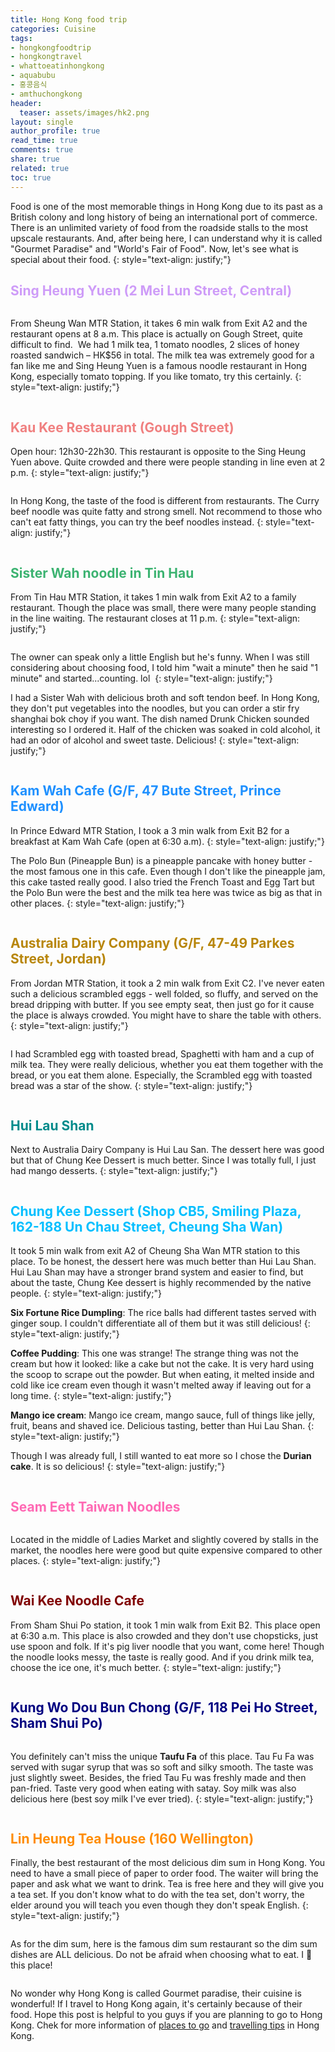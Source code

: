 ```yaml
---
title: Hong Kong food trip
categories: Cuisine
tags:
- hongkongfoodtrip
- hongkongtravel
- whattoeatinhongkong
- aquabubu
- 홍콩음식
- amthuchongkong
header:
  teaser: assets/images/hk2.png
layout: single
author_profile: true
read_time: true
comments: true
share: true
related: true
toc: true
---
```


Food is one of the most memorable things in Hong Kong due to its past as a British colony and long history of being an international port of commerce. There is an unlimited variety of food from the roadside stalls to the most upscale restaurants. And, after being here, I can understand why it is called "Gourmet Paradise" and "World's Fair of Food". Now, let's see what is special about their food.
{: style="text-align: justify;"}

## <font color="#CE9CF8"> Sing Heung Yuen (2 Mei Lun Street, Central) </font>

<figure style="width: 450px" class="align-center">
  <img src="{{ site.url }}{{ site.baseurl }}/assets/images/hkfood-1.png" alt="">
  <figcaption></figcaption>
</figure>

From Sheung Wan MTR Station, it takes 6 min walk from Exit A2 and the restaurant opens at 8 a.m. This place is actually on Gough Street, quite difficult to find.  We had 1 milk tea, 1 tomato noodles, 2 slices of honey roasted sandwich – HK$56 in total. The milk tea was extremely good for a fan like me and Sing Heung Yuen is a famous noodle restaurant in Hong Kong, especially tomato topping. If you like tomato, try this certainly.
{: style="text-align: justify;"}

<figure style="width: 600px" class="align-center">
  <img src="{{ site.url }}{{ site.baseurl }}/assets/images/hkfood-2.png" alt="">
  <figcaption></figcaption>
</figure>

## <font color="lightcoral"> Kau Kee Restaurant (Gough Street) </font>

Open hour: 12h30-22h30. This restaurant is opposite to the Sing Heung Yuen above. Quite crowded and there were people standing in line even at 2 p.m.
{: style="text-align: justify;"}

<figure style="width: 450px" class="align-center">
  <img src="{{ site.url }}{{ site.baseurl }}/assets/images/hkfood-3.png" alt="">
  <figcaption></figcaption>
</figure>

In Hong Kong, the taste of the food is different from restaurants. The Curry beef noodle was quite fatty and strong smell. Not recommend to those who can't eat fatty things, you can try the beef noodles instead.
{: style="text-align: justify;"}

<figure style="width: 600px" class="align-center">
  <img src="{{ site.url }}{{ site.baseurl }}/assets/images/hkfood-4.png" alt="">
  <figcaption></figcaption>
</figure>

## <font color="mediumseagreen"> Sister Wah noodle in Tin Hau </font>

From Tin Hau MTR Station, it takes 1 min walk from Exit A2 to a family restaurant. Though the place was small, there were many people standing in the line waiting. The restaurant closes at 11 p.m.
{: style="text-align: justify;"}

<figure style="width: 450px" class="align-center">
  <img src="{{ site.url }}{{ site.baseurl }}/assets/images/hkfood-5.png" alt="">
  <figcaption></figcaption>
</figure>

The owner can speak only a little English but he's funny. When I was still considering about choosing food, I told him "wait a minute" then he said "1 minute" and started...counting. lol 
{: style="text-align: justify;"}

I had a Sister Wah with delicious broth and soft tendon beef. In Hong Kong, they don't put vegetables into the noodles, but you can order a stir fry shanghai bok choy if you want. The dish named Drunk Chicken sounded interesting so I ordered it. Half of the chicken was soaked in cold alcohol, it had an odor of alcohol and sweet taste. Delicious!
{: style="text-align: justify;"}

<figure style="width: 600px" class="align-center">
  <img src="{{ site.url }}{{ site.baseurl }}/assets/images/hkfood-6.png" alt="">
  <figcaption></figcaption>
</figure>

## <font color="dodgerblue"> Kam Wah Cafe (G/F, 47 Bute Street, Prince Edward) </font>

In Prince Edward MTR Station, I took a 3 min walk from Exit B2 for a breakfast at Kam Wah Cafe (open at 6:30 a.m).
{: style="text-align: justify;"}

The Polo Bun (Pineapple Bun) is a pineapple pancake with honey butter - the most famous one in this cafe. Even though I don't like the pineapple jam, this cake tasted really good. I also tried the French Toast and Egg Tart but the Polo Bun were the best and the milk tea here was twice as big as that in other places.
{: style="text-align: justify;"}

<figure style="width: 600px" class="align-center">
  <img src="{{ site.url }}{{ site.baseurl }}/assets/images/hkfood-7.png" alt="">
  <figcaption></figcaption>
</figure>

## <font color="DarkGoldenrod">Australia Dairy Company (G/F, 47-49 Parkes Street, Jordan) </font>

From Jordan MTR Station, it took a 2 min walk from Exit C2. I've never eaten such a delicious scrambled eggs - well folded, so fluffy, and served on the bread dripping with butter. If you see empty seat, then just go for it cause the place is always crowded. You might have to share the table with others.
{: style="text-align: justify;"}

<figure style="width: 450px" class="align-center">
  <img src="{{ site.url }}{{ site.baseurl }}/assets/images/hkfood-8.png" alt="">
  <figcaption></figcaption>
</figure>

I had Scrambled egg with toasted bread, Spaghetti with ham and a cup of milk tea. They were really delicious, whether you eat them together with the bread, or you eat them alone. Especially, the Scrambled egg with toasted bread was a star of the show.
{: style="text-align: justify;"}

<figure style="width: 600px" class="align-center">
  <img src="{{ site.url }}{{ site.baseurl }}/assets/images/hkfood-9.png" alt="">
  <figcaption></figcaption>
</figure>

## <font color="Darkcyan">Hui Lau Shan </font>

Next to Australia Dairy Company is Hui Lau San. The dessert here was good but that of Chung Kee Dessert is much better. Since I was totally full, I just had mango desserts.
{: style="text-align: justify;"}

<figure style="width: 600px" class="align-center">
  <img src="{{ site.url }}{{ site.baseurl }}/assets/images/hkfood-10.png" alt="">
  <figcaption></figcaption>
</figure>

## <font color="Deepskyblue"> Chung Kee Dessert (Shop CB5, Smiling Plaza, 162-188 Un Chau Street, Cheung Sha Wan) </font>

It took 5 min walk from exit A2 of Cheung Sha Wan MTR station to this place. To be honest, the dessert here was much better than Hui Lau Shan. Hui Lau Shan may have a stronger brand system and easier to find, but about the taste, Chung Kee dessert is highly recommended by the native people.
{: style="text-align: justify;"}

**Six Fortune Rice Dumpling**: The rice balls had different tastes served with ginger soup. I couldn't differentiate all of them but it was still delicious!
{: style="text-align: justify;"}

**Coffee Pudding**: This one was strange! The strange thing was not the cream but how it looked: like a cake but not the cake. It is very hard using the scoop to scrape out the powder. But when eating, it melted inside and cold like ice cream even though it wasn't melted away if leaving out for a long time.
{: style="text-align: justify;"}

**Mango ice cream**: Mango ice cream, mango sauce, full of things like jelly, fruit, beans and shaved ice. Delicious tasting, better than Hui Lau Shan.
{: style="text-align: justify;"}

Though I was already full, I still wanted to eat more so I chose the **Durian cake**. It is so delicious!
{: style="text-align: justify;"}

<figure style="width: 600px" class="align-center">
  <img src="{{ site.url }}{{ site.baseurl }}/assets/images/hkfood-11.png" alt="">
  <figcaption></figcaption>
</figure>

## <font color="hotpink"> Seam Eett Taiwan Noodles </font>

<figure style="width: 450px" class="align-center">
  <img src="{{ site.url }}{{ site.baseurl }}/assets/images/hkfood-12.png" alt="">
  <figcaption></figcaption>
</figure>

Located in the middle of Ladies Market and slightly covered by stalls in the market, the noodles here were good but quite expensive compared to other places.
{: style="text-align: justify;"}

<figure style="width: 600px" class="align-center">
  <img src="{{ site.url }}{{ site.baseurl }}/assets/images/hkfood-13.png" alt="">
  <figcaption></figcaption>
</figure>

## <font color="maroon">Wai Kee Noodle Cafe </font>

From Sham Shui Po station, it took 1 min walk from Exit B2. This place open at 6:30 a.m. This place is also crowded and they don't use chopsticks, just use spoon and folk. If it's pig liver noodle that you want, come here! Though the noodle looks messy, the taste is really good. And if you drink milk tea, choose the ice one, it's much better.
{: style="text-align: justify;"}

<figure style="width: 600px" class="align-center">
  <img src="{{ site.url }}{{ site.baseurl }}/assets/images/hkfood-14.png" alt="">
  <figcaption></figcaption>
</figure>

## <font color="Navy"> Kung Wo Dou Bun Chong (G/F, 118 Pei Ho Street, Sham Shui Po) </font>

<figure style="width: 450px" class="align-center">
  <img src="{{ site.url }}{{ site.baseurl }}/assets/images/hkfood-15.png" alt="">
  <figcaption></figcaption>
</figure>

You definitely can't miss the unique **Taufu Fa** of this place. Tau Fu Fa was served with sugar syrup that was so soft and silky smooth. The taste was just slightly sweet. Besides, the fried Tau Fu was freshly made and then pan-fried. Taste very good when eating with satay. Soy milk was also delicious here (best soy milk I've ever tried).
{: style="text-align: justify;"}

<figure style="width: 600px" class="align-center">
  <img src="{{ site.url }}{{ site.baseurl }}/assets/images/hkfood-16.png" alt="">
  <figcaption></figcaption>
</figure>

## <font color="darkorange">  Lin Heung Tea House (160 Wellington)</font>

Finally, the best restaurant of the most delicious dim sum in Hong Kong. You need to have a small piece of paper to order food. The waiter will bring the paper and ask what we want to drink. Tea is free here and they will give you a tea set. If you don't know what to do with the tea set, don't worry, the elder around you will teach you even though they don't speak English.
{: style="text-align: justify;"}

<figure style="width: 450px" class="align-center">
  <img src="{{ site.url }}{{ site.baseurl }}/assets/images/hkfood-17.png" alt="">
  <figcaption></figcaption>
</figure>

As for the dim sum, here is the famous dim sum restaurant so the dim sum dishes are ALL delicious. Do not be afraid when choosing what to eat. I :blue_heart: this place!

<figure style="width: 600px" class="align-center">
  <img src="{{ site.url }}{{ site.baseurl }}/assets/images/hkfood-18.png" alt="">
  <figcaption></figcaption>
</figure>

No wonder why Hong Kong is called Gourmet paradise, their cuisine is wonderful! If I travel to Hong Kong again, it's certainly because of their food. Hope this post is helpful to you guys if you are planning to go to Hong Kong.
Chek for more information of <a href="http://aquabubu.com/blog/travel/Hong-Kong-trip/" target="_blank">places to go</a>  and <a href="http://aquabubu.com/blog/travel/Hong-Kong-traveling-tips/" target="_blank">travelling tips</a> in Hong Kong.